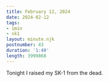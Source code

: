 ```yaml
---
title: February 12, 2024
date: 2024-02-12
tags:
- 1min
- sk1
layout: minute.njk
postnumber: 43
duration: '1:40'
length: 3999868
---
```

Tonight I raised my SK-1 from the dead. 





